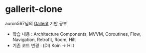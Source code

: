 # gallerit-clone                      
auron567님의 [Gallerit](https://github.com/auron567/Gallerit) 기반 공부                         
- 학습 내용 : Architecture Components, MVVM, Coroutines, Flow, Navigation, Retrofit, Room, Hilt                 
- 기존 코드 변경 : (DI) Koin -> Hilt                      
